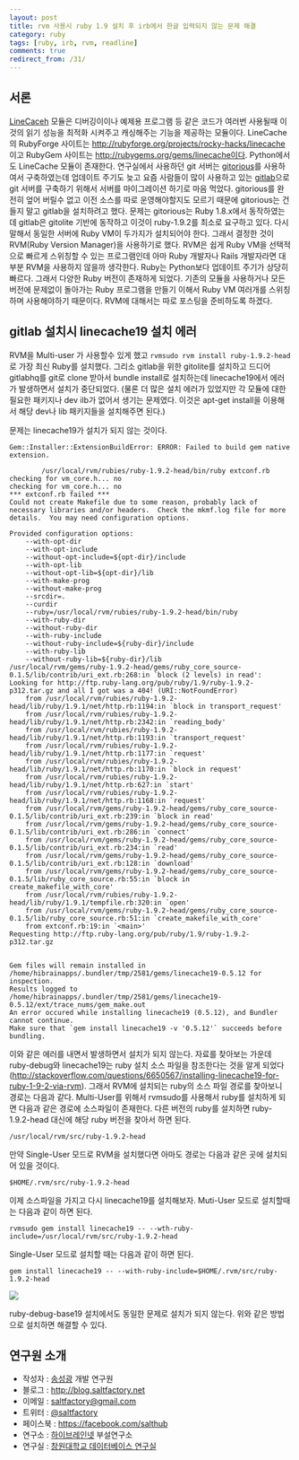 ```yaml
---
layout: post
title: rvm 사용시 ruby 1.9 설치 후 irb에서 한글 입력되지 않는 문제 해결
category: ruby
tags: [ruby, irb, rvm, readline]
comments: true
redirect_from: /31/
---
```


## 서론

[LineCaceh](https://rubygems.org/gems/linecache) 모듈은 디버깅이이나 예제용 프로그램 등 같은 코드가 여러번 사용될때 이것의 읽기 성능을 최적화 시켜주고 캐싱해주는 기능을 제공하는 모듈이다. LineCache의 RubyForge 사이트는 http://rubyforge.org/projects/rocky-hacks/linecache 이고 RubyGem 사이트는 http://rubygems.org/gems/linecache이다.  Python에서도 LineCache 모듈이 존재한다. 연구실에서 사용하던 git 서버는 [gitorious](https://gitorious.org)를 사용하여서 구축하였는데 업데이트 주기도 늦고 요즘 사람들이 많이 사용하고 있는 [gitlab](https://about.gitlab.com)으로 git 서버를 구축하기 위해서 서버를 마이그레이션 하기로 마음 먹었다. gitorious를 완전히 엎어 버릴수 없고 이전 소스를 따로 운영해야할지도 모르기 때문에 gitorious는 건들지 말고 gitlab을 설치하려고 했다. 문제는 gitorious는 Ruby 1.8.x에서 동작하였는데 gitlab은 gitolite 기반에 동작하고 이것이 ruby-1.9.2를 최소로 요구하고 있다. 다시 말해서 동일한 서버에 Ruby VM이 두가지가 설치되어야 한다. 그래서 결정한 것이 RVM(Ruby Version Manager)을 사용하기로 했다. RVM은 쉽게 Ruby VM을 선택적으로 빠르게 스위칭할 수 있는 프로그램인데 아마 Ruby 개발자나 Rails 개발자라면 대부분 RVM을 사용하지 않을까 생각한다. Ruby는 Python보다 업데이트 주기가 상당히 빠르다. 그래서 다양한 Ruby 버전이 존재하게 되었다. 기존의 모듈을 사용하거나 모든 버전에 문제없이 돌아가는 Ruby 프로그램을 만들기 이해서 Ruby VM 여러개를 스위칭하며 사용해야하기 때문이다. RVM에 대해서는 따로 포스팅을 준비하도록 하겠다.

<!--more-->

## gitlab 설치시 linecache19 설치 에러

RVM을 Multi-user 가 사용할수 있게 했고 `rvmsudo rvm install ruby-1.9.2-head`로 가장 최신 Ruby를 설치했다. 그리소 gitlab을 위한 gitolite를 설치하고 드디어 gitlabhq를 git로 clone 받아서 bundle install로 설치하는데 linecache19에서 에러가 발생하면서 설치가 중단되었다. (물론 더 많은 설치 에러가 있었지만 각 모듈에 대한 필요한 패키지나 dev ilb가 없어서 생기는 문제였다. 이것은 apt-get install을 이용해서 해당 dev나 lib 패키지들을 설치해주면 된다.)

문제는 linecache19가 설치가 되지 않는 것이다.

```
Gem::Installer::ExtensionBuildError: ERROR: Failed to build gem native extension.

        /usr/local/rvm/rubies/ruby-1.9.2-head/bin/ruby extconf.rb
checking for vm_core.h... no
checking for vm_core.h... no
*** extconf.rb failed ***
Could not create Makefile due to some reason, probably lack of
necessary libraries and/or headers.  Check the mkmf.log file for more
details.  You may need configuration options.

Provided configuration options:
	--with-opt-dir
	--with-opt-include
	--without-opt-include=${opt-dir}/include
	--with-opt-lib
	--without-opt-lib=${opt-dir}/lib
	--with-make-prog
	--without-make-prog
	--srcdir=.
	--curdir
	--ruby=/usr/local/rvm/rubies/ruby-1.9.2-head/bin/ruby
	--with-ruby-dir
	--without-ruby-dir
	--with-ruby-include
	--without-ruby-include=${ruby-dir}/include
	--with-ruby-lib
	--without-ruby-lib=${ruby-dir}/lib
/usr/local/rvm/gems/ruby-1.9.2-head/gems/ruby_core_source-0.1.5/lib/contrib/uri_ext.rb:268:in `block (2 levels) in read': Looking for http://ftp.ruby-lang.org/pub/ruby/1.9/ruby-1.9.2-p312.tar.gz and all I got was a 404! (URI::NotFoundError)
	from /usr/local/rvm/rubies/ruby-1.9.2-head/lib/ruby/1.9.1/net/http.rb:1194:in `block in transport_request'
	from /usr/local/rvm/rubies/ruby-1.9.2-head/lib/ruby/1.9.1/net/http.rb:2342:in `reading_body'
	from /usr/local/rvm/rubies/ruby-1.9.2-head/lib/ruby/1.9.1/net/http.rb:1193:in `transport_request'
	from /usr/local/rvm/rubies/ruby-1.9.2-head/lib/ruby/1.9.1/net/http.rb:1177:in `request'
	from /usr/local/rvm/rubies/ruby-1.9.2-head/lib/ruby/1.9.1/net/http.rb:1170:in `block in request'
	from /usr/local/rvm/rubies/ruby-1.9.2-head/lib/ruby/1.9.1/net/http.rb:627:in `start'
	from /usr/local/rvm/rubies/ruby-1.9.2-head/lib/ruby/1.9.1/net/http.rb:1168:in `request'
	from /usr/local/rvm/gems/ruby-1.9.2-head/gems/ruby_core_source-0.1.5/lib/contrib/uri_ext.rb:239:in `block in read'
	from /usr/local/rvm/gems/ruby-1.9.2-head/gems/ruby_core_source-0.1.5/lib/contrib/uri_ext.rb:286:in `connect'
	from /usr/local/rvm/gems/ruby-1.9.2-head/gems/ruby_core_source-0.1.5/lib/contrib/uri_ext.rb:234:in `read'
	from /usr/local/rvm/gems/ruby-1.9.2-head/gems/ruby_core_source-0.1.5/lib/contrib/uri_ext.rb:128:in `download'
	from /usr/local/rvm/gems/ruby-1.9.2-head/gems/ruby_core_source-0.1.5/lib/ruby_core_source.rb:55:in `block in create_makefile_with_core'
	from /usr/local/rvm/rubies/ruby-1.9.2-head/lib/ruby/1.9.1/tempfile.rb:320:in `open'
	from /usr/local/rvm/gems/ruby-1.9.2-head/gems/ruby_core_source-0.1.5/lib/ruby_core_source.rb:51:in `create_makefile_with_core'
	from extconf.rb:19:in `<main>'
Requesting http://ftp.ruby-lang.org/pub/ruby/1.9/ruby-1.9.2-p312.tar.gz


Gem files will remain installed in /home/hibrainapps/.bundler/tmp/2581/gems/linecache19-0.5.12 for inspection.
Results logged to /home/hibrainapps/.bundler/tmp/2581/gems/linecache19-0.5.12/ext/trace_nums/gem_make.out
An error occured while installing linecache19 (0.5.12), and Bundler cannot continue.
Make sure that `gem install linecache19 -v '0.5.12'` succeeds before bundling.
```

이와 같은 에러를 내면서 발생하면서 설치가 되지 않는다. 자료를 찾아보는 가운데 ruby-debug와 linecache19는 ruby 설치 소스 파일을 참조한다는 것을 알게 되었다(http://stackoverflow.com/questions/6650567/installing-linecache19-for-ruby-1-9-2-via-rvm). 그래서 RVM에 설치되는 ruby의 소스 파일 경로를 찾아보니 경로는 다음과 같다. Multi-User를 위해서 rvmsudo를 사용해서 ruby를 설치하게 되면 다음과 같은 경로에 소스파일이 존재한다. 다른 버전의 ruby를 설치하면 ruby-1.9.2-head 대신에 해당 ruby 버전을 찾아서 하면 된다.

```
/usr/local/rvm/src/ruby-1.9.2-head
```

만약 Single-User 모드로 RVM을 설치했다면 아마도 경로는 다음과 같은 곳에 설치되어 있을 것이다.

```
$HOME/.rvm/src/ruby-1.9.2-head
```

이제 소스파일을 가지고 다시 linecache19를 설치해보자. Muti-User 모드로 설치할때는 다음과 같이 하면 된다.

```
rvmsudo gem install linecache19 -- --wth-ruby-include=/usr/local/rvm/src/ruby-1.9.2-head
```

Single-User 모드로 설치할 때는 다음과 같이 하면 된다.

```
gem install linecache19 -- --with-ruby-include=$HOME/.rvm/src/ruby-1.9.2-head
```

![](http://cfile23.uf.tistory.com/image/1513A94D4F151AC8234006)

ruby-debug-base19 설치에서도 동일한 문제로 설치가 되지 않는다. 위와 같은 방법으로 설치하면 해결할 수 있다.



## 연구원 소개

* 작성자 : [송성광](http://about.me/saltfactory) 개발 연구원
* 블로그 : http://blog.saltfactory.net
* 이메일 : [saltfactory@gmail.com](mailto:saltfactory@gmail.com)
* 트위터 : [@saltfactory](https://twitter.com/saltfactory)
* 페이스북 : https://facebook.com/salthub
* 연구소 : [하이브레인넷](http://www.hibrain.net) 부설연구소
* 연구실 : [창원대학교 데이터베이스 연구실](http://dblab.changwon.ac.kr)
